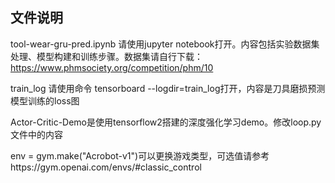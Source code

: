 ## 文件说明

tool-wear-gru-pred.ipynb   请使用jupyter notebook打开。内容包括实验数据集处理、模型构建和训练步骤。数据集请自行下载：<https://www.phmsociety.org/competition/phm/10>

train_log 请使用命令 tensorboard --logdir=train_log打开，内容是刀具磨损预测模型训练的loss图

Actor-Critic-Demo是使用tensorflow2搭建的深度强化学习demo。修改loop.py文件中的内容

env = gym.make("Acrobot-v1")可以更换游戏类型，可选值请参考https://gym.openai.com/envs/#classic_control

